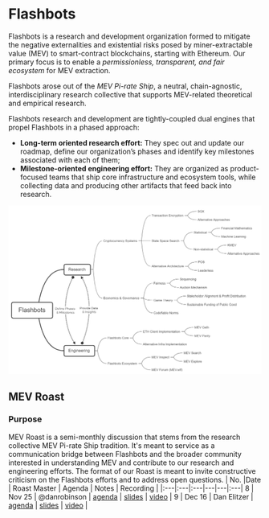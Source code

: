 # Flashbots
Flashbots is a research and development organization formed to mitigate the negative externalities and existential risks posed by miner-extractable value (MEV) to smart-contract blockchains, starting with Ethereum. Our primary focus is to enable a *permissionless, transparent, and fair ecosystem* for MEV extraction.

Flashbots arose out of the *MEV Pi-rate Ship*, a neutral, chain-agnostic, interdisciplinary research collective that supports MEV-related theoretical and empirical research.

Flashbots research and development are tightly-coupled dual engines that propel Flashbots in a phased approach:
- **Long-term oriented research effort:** They spec out and update our roadmap, define our organization’s phases and identify key milestones associated with each of them;
- **Milestone-oriented engineering effort:** They are organized as product-focused teams that ship core infrastructure and ecosystem tools, while collecting data and producing other artifacts that feed back into research.

![FlashbotsOrg](FlashbotsOrgChart.png)

## MEV Roast
### Purpose
MEV Roast is a semi-monthly discussion that stems from the research collective MEV Pi-rate Ship tradition. It's meant to service as a communication bridge between Flashbots and the broader community interested in understanding MEV and contribute to our research and engineering efforts. The format of our Roast is meant to invite constructive criticism on the Flashbots efforts and to address open questions. 
| No. |Date | Roast Master | Agenda | Notes | Recording |
|:---|:---|:---|---|---|:---|
8 | Nov 25 | @danrobinson | [agenda](https://github.com/flashbots/pm/issues/1) | [slides](https://docs.google.com/presentation/d/1R0P-ypkiPJw-re0oKlkXkCF03UaVq_0fVnO9J0ewh1Q/edit?usp=sharing) | [video](https://drive.google.com/file/d/1bMwtTKtOITYr2DV_59RngOQADL4I3cWR/view?usp=sharing) |
9 | Dec 16 | Dan Elitzer | [agenda](https://github.com/flashbots/pm/issues/2) | [slides](https://docs.google.com/presentation/d/1fh-kdjnR-R6qpl3NE4wb6w2OAuMGBbSykKeCzM0ga6g/edit?usp=sharing) | [video](https://drive.google.com/file/d/1V2tJB6j7DVkQ9YKTShA5KACJNAk0kZje/view?usp=sharing) |
